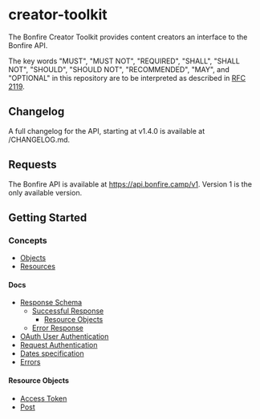 # creator-toolkit
 
The Bonfire Creator Toolkit provides content creators an interface to the Bonfire API.

The key words "MUST", "MUST NOT", "REQUIRED", "SHALL", "SHALL NOT", "SHOULD", "SHOULD NOT", "RECOMMENDED", "MAY", and "OPTIONAL" in this repository are to be interpreted as described in [RFC 2119](https://tools.ietf.org/html/rfc2119).

## Changelog

A full changelog for the API, starting at v1.4.0 is available at /CHANGELOG.md.

## Requests

The Bonfire API is available at https://api.bonfire.camp/v1. Version 1 is the only available version.

## Getting Started

### Concepts

- [Objects]
- [Resources]

#### Docs
* [Response Schema](Schema.md)
    * [Successful Response](Schema.md#success-response)
        * [Resource Objects](./Concepts/Resource.md)
    * [Error Response](Schema.md#error-response)
* [OAuth User Authentication](Authentication/OAuthAuthentication.md)
* [Request Authentication](Authentication/RequestAuthentication.md)
* [Dates specification](Generics/Date.md)
* [Errors](Errors.md)

#### Resource Objects
* [Access Token](Authentication/OAuthAuthentication/AccessToken.md)
* [Post](Resources/Post.md)


[Objects]: Concepts/Object.md
[Resources]: Concepts/Resource.md